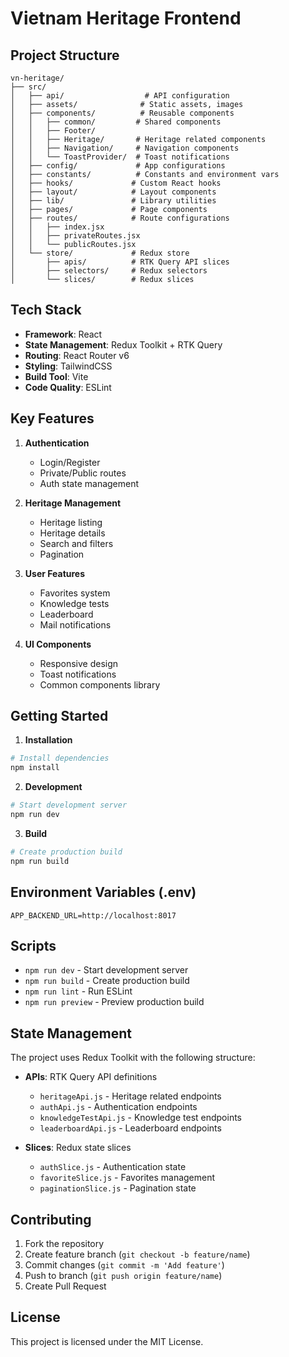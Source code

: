 # Vietnam Heritage Frontend

## Project Structure
```
vn-heritage/
├── src/
│   ├── api/                  # API configuration
│   ├── assets/              # Static assets, images
│   ├── components/          # Reusable components
│   │   ├── common/         # Shared components
│   │   ├── Footer/         
│   │   ├── Heritage/       # Heritage related components
│   │   ├── Navigation/     # Navigation components
│   │   └── ToastProvider/  # Toast notifications
│   ├── config/             # App configurations
│   ├── constants/          # Constants and environment vars
│   ├── hooks/             # Custom React hooks
│   ├── layout/            # Layout components
│   ├── lib/               # Library utilities
│   ├── pages/             # Page components
│   ├── routes/            # Route configurations
│   │   ├── index.jsx
│   │   ├── privateRoutes.jsx
│   │   └── publicRoutes.jsx
│   └── store/             # Redux store
│       ├── apis/          # RTK Query API slices
│       ├── selectors/     # Redux selectors
│       └── slices/        # Redux slices
```

## Tech Stack

- **Framework**: React
- **State Management**: Redux Toolkit + RTK Query
- **Routing**: React Router v6
- **Styling**: TailwindCSS
- **Build Tool**: Vite
- **Code Quality**: ESLint

## Key Features

1. **Authentication**
   - Login/Register
   - Private/Public routes
   - Auth state management

2. **Heritage Management**
   - Heritage listing
   - Heritage details
   - Search and filters
   - Pagination

3. **User Features**
   - Favorites system
   - Knowledge tests
   - Leaderboard
   - Mail notifications

4. **UI Components**
   - Responsive design
   - Toast notifications
   - Common components library

## Getting Started

1. **Installation**
```bash
# Install dependencies
npm install
```

2. **Development**
```bash
# Start development server
npm run dev
```

3. **Build**
```bash
# Create production build
npm run build
```

## Environment Variables (.env)
```env
APP_BACKEND_URL=http://localhost:8017
```

## Scripts

- `npm run dev` - Start development server
- `npm run build` - Create production build
- `npm run lint` - Run ESLint
- `npm run preview` - Preview production build

## State Management

The project uses Redux Toolkit with the following structure:

- **APIs**: RTK Query API definitions
  - `heritageApi.js` - Heritage related endpoints
  - `authApi.js` - Authentication endpoints
  - `knowledgeTestApi.js` - Knowledge test endpoints
  - `leaderboardApi.js` - Leaderboard endpoints

- **Slices**: Redux state slices
  - `authSlice.js` - Authentication state
  - `favoriteSlice.js` - Favorites management
  - `paginationSlice.js` - Pagination state

## Contributing

1. Fork the repository
2. Create feature branch (`git checkout -b feature/name`)
3. Commit changes (`git commit -m 'Add feature'`)
4. Push to branch (`git push origin feature/name`)
5. Create Pull Request

## License

This project is licensed under the MIT License.
